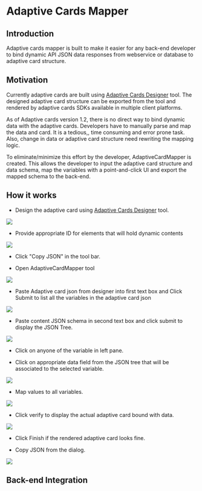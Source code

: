# Adaptive Cards Mapper

## Introduction

Adaptive cards mapper is built to make it easier for any back-end developer to bind dynamic API JSON data responses from webservice or database to adaptive card structure.

## Motivation

Currently adaptive cards are built using [Adaptive Cards Designer](https://adaptivecards.io/designer/) tool. The designed adaptive card structure can be exported from the tool and rendered by adaptive cards SDKs available in multiple client platforms.

As of Adaptive cards version 1.2, there is no direct way to bind dynamic data with the adaptive cards. Developers have to manually parse and map the data and card. It is a tedious,, time consuming and error prone task. Also, change in data or adaptive card structure need rewriting the mapping logic.

To eliminate/minimize this effort by the developer, AdaptiveCardMapper is created. This allows the developer to input the adaptive card structure and data schema, map the variables with a point-and-click UI and export the mapped schema to the back-end.

## How it works

* Design the adaptive card using [Adaptive Cards Designer](https://adaptivecards.io/designer/) tool.

![](images/designer.png)

* Provide appropriate ID for elements that will hold dynamic contents

![](images/enterID.png)

* Click "Copy JSON" in the tool bar.

* Open AdaptiveCardMapper tool

![](images/mapper.png)

* Paste Adaptive card json from designer into first text box and Click Submit to list all the variables in the adaptive card json

![](images/ids.png)

* Paste content JSON schema in second text box and click submit to display the JSON Tree.

![](images/tree.png)

* Click on anyone of the variable in left pane.

* Click on appropriate data field from the JSON tree that will be associated to the selected variable.

![](images/tagging.gif)

* Map values to all variables.

![](images/tagged-full.png)

* Click verify to display the actual adaptive card bound with data.

![](images/render.png)

* Click Finish if the rendered adaptive card looks fine.

* Copy JSON from the dialog.

![](images/final.png)

## Back-end Integration

